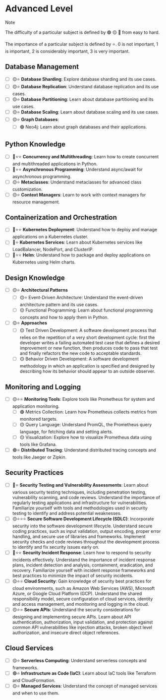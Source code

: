 # Advanced Level

> [!NOTE]
> The difficulty of a particular subject is defined by 🟢 🟡 🔴 from easy to hard.
>
> The importance of a particular subject is defined by ⭐. 0 is not important, 1 is important, 2 is considerably important, 3 is very important.

## Database Management

* [ ] 🟡⭐ **Database Sharding**: Explore database sharding and its use cases.
* [ ] 🟡⭐ **Database Replication**: Understand database replication and its use cases.
* [ ] 🟡⭐ **Database Partitioning**: Learn about database partitioning and its use cases.
* [ ] 🟡⭐ **Database Scaling**: Learn about database scaling and its use cases.
* [ ] 🟡⭐ **Graph Databases**:
  * [ ] 🟢 Neo4j: Learn about graph databases and their applications.

## Python Knowledge
  
* [ ] 🔴⭐⭐ **Concurrency and Multithreading**: Learn how to create concurrent and multithreaded applications in Python.
* [ ] 🔴⭐⭐ **Asynchronous Programming**: Understand async/await for asynchronous programming.
* [ ] 🟡⭐ **Metaclasses**: Understand metaclasses for advanced class customization.
* [ ] 🟡⭐ **Context Managers**: Learn to work with context managers for resource management.

## Containerization and Orchestration

* [ ] 🔴⭐⭐ **Kubernetes Deployment**: Understand how to deploy and manage applications on a Kubernetes cluster.
* [ ] 🔴⭐ **Kubernetes Services**: Learn about Kubernetes services like LoadBalancer, NodePort, and ClusterIP.
* [ ] 🔴⭐⭐ **Helm**: Understand how to package and deploy applications on Kubernetes using Helm charts.

## Design Knowledge

* [ ] 🟡⭐ **Architectural Patterns**
  * [ ] 🟡⭐ Event-Driven Architecture: Understand the event-driven architecture pattern and its use cases.
  * [ ] 🟡 Functional Programming: Learn about functional programming concepts and how to apply them in Python.
* [ ] 🟡⭐ **Approaches**
  * [ ] 🟡 Test Driven Development: A software development process that relies on the repetition of a very short development cycle: first the developer writes a failing automated test case that defines a desired improvement or new function, then produces code to pass that test and finally refactors the new code to acceptable standards.
  * [ ] 🟡 Behavior Driven Development: A software development methodology in which an application is specified and designed by describing how its behavior should appear to an outside observer.

## Monitoring and Logging

* [ ] 🟡⭐⭐ **Monitoring Tools**: Explore tools like Prometheus for system and application monitoring.
  * [ ] 🟢 Metrics Collection: Learn how Prometheus collects metrics from monitored targets.
  * [ ] 🟡 Query Language: Understand PromQL, the Prometheus query language, for fetching data and setting alerts.
  * [ ] 🟡 Visualization: Explore how to visualize Prometheus data using tools like Grafana.
* [ ] 🟢⭐ **Distributed Tracing**: Understand distributed tracing concepts and tools like Jaeger or Zipkin.

## Security Practices

* [ ] 🔴⭐ **Security Testing and Vulnerability Assessments**: Learn about various security testing techniques, including penetration testing, vulnerability scanning, and code reviews. Understand the importance of regularly testing applications and infrastructure for vulnerabilities. Familiarize yourself with tools and methodologies used in security testing to identify and address potential weaknesses.
* [ ] 🟡⭐⭐⭐ **Secure Software Development Lifecycle (SDLC)**: Incorporate security into the software development lifecycle. Understand secure coding practices, such as input validation, output encoding, proper error handling, and secure use of libraries and frameworks. Implement security checks and code reviews throughout the development process to identify and fix security issues early on.
* [ ] 🔴⭐⭐ **Security Incident Response**: Learn how to respond to security incidents effectively. Understand the importance of incident response plans, incident detection and analysis, containment, eradication, and recovery. Familiarize yourself with incident response frameworks and best practices to minimize the impact of security incidents.
* [ ] 🟡⭐⭐ **Cloud Security**: Gain knowledge of security best practices for cloud environments, such as Amazon Web Services (AWS), Microsoft Azure, or Google Cloud Platform (GCP). Understand the shared responsibility model, secure configuration of cloud services, identity and access management, and monitoring and logging in the cloud.
* [ ] 🟡⭐⭐ **Secure APIs**: Understand the security considerations for designing and implementing secure APIs. Learn about API authentication, authorization, input validation, and protection against common API vulnerabilities like injection attacks, broken object level authorization, and insecure direct object references.

## Cloud Services

* [ ] 🟡⭐ **Serverless Computing**: Understand serverless concepts and frameworks.
* [ ] 🟢⭐ **Infrastructure as Code (IaC)**: Learn about IaC tools like Terraform and CloudFormation.
* [ ] 🟡⭐ **Managed Services**: Understand the concept of managed services and when to use them.
